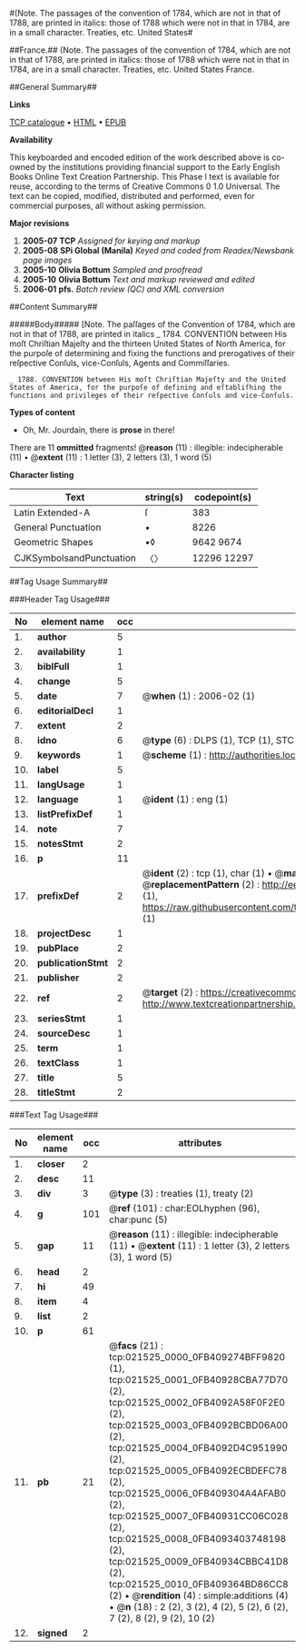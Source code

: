 #(Note. The passages of the convention of 1784, which are not in that of 1788, are printed in italics: those of 1788 which were not in that in 1784, are in a small character. Treaties, etc. United States#

##France.##
(Note. The passages of the convention of 1784, which are not in that of 1788, are printed in italics: those of 1788 which were not in that in 1784, are in a small character.
Treaties, etc. United States
France.

##General Summary##

**Links**

[TCP catalogue](http://www.ota.ox.ac.uk/tcp/)  • 
[HTML](http://tei.it.ox.ac.uk/tcp/Texts-HTML/free/N16/N16742.html)  • 
[EPUB](http://tei.it.ox.ac.uk/tcp/Texts-EPUB/free/N16/N16742.epub)

**Availability**

This keyboarded and encoded edition of the
	       work described above is co-owned by the institutions
	       providing financial support to the Early English Books
	       Online Text Creation Partnership. This Phase I text is
	       available for reuse, according to the terms of Creative
	       Commons 0 1.0 Universal. The text can be copied,
	       modified, distributed and performed, even for
	       commercial purposes, all without asking permission.

**Major revisions**

1. __2005-07__ __TCP__ *Assigned for keying and markup*
1. __2005-08__ __SPi Global (Manila)__ *Keyed and coded from Readex/Newsbank page images*
1. __2005-10__ __Olivia Bottum__ *Sampled and proofread*
1. __2005-10__ __Olivia Bottum__ *Text and markup reviewed and edited*
1. __2006-01__ __pfs.__ *Batch review (QC) and XML conversion*

##Content Summary##

#####Body#####
[Note. The paſſages of the Convention of 1784, which are not in that of 1788, are printed in italics
    _ 1784. CONVENTION between His moſt Chriſtian Majeſty and the thirteen United States of North America, for the purpoſe of determining and fixing the functions and prerogatives of their reſpective Conſuls, vice-Conſuls, Agents and Commiſſaries.

    _ 1788. CONVENTION between His moſt Chriſtian Majeſty and the United States of America, for the purpoſe of defining and eſtabliſhing the functions and privileges of their reſpective Conſuls and vice-Conſuls.

**Types of content**

  * Oh, Mr. Jourdain, there is **prose** in there!

There are 11 **ommitted** fragments! 
 @__reason__ (11) : illegible: indecipherable (11)  •  @__extent__ (11) : 1 letter (3), 2 letters (3), 1 word (5)

**Character listing**


|Text|string(s)|codepoint(s)|
|---|---|---|
|Latin Extended-A|ſ|383|
|General Punctuation|•|8226|
|Geometric Shapes|▪◊|9642 9674|
|CJKSymbolsandPunctuation|〈〉|12296 12297|

##Tag Usage Summary##

###Header Tag Usage###

|No|element name|occ|attributes|
|---|---|---|---|
|1.|__author__|5||
|2.|__availability__|1||
|3.|__biblFull__|1||
|4.|__change__|5||
|5.|__date__|7| @__when__ (1) : 2006-02 (1)|
|6.|__editorialDecl__|1||
|7.|__extent__|2||
|8.|__idno__|6| @__type__ (6) : DLPS (1), TCP (1), STC (1), NOTIS (1), IMAGE-SET (1), EVANS-CITATION (1)|
|9.|__keywords__|1| @__scheme__ (1) : http://authorities.loc.gov/ (1)|
|10.|__label__|5||
|11.|__langUsage__|1||
|12.|__language__|1| @__ident__ (1) : eng (1)|
|13.|__listPrefixDef__|1||
|14.|__note__|7||
|15.|__notesStmt__|2||
|16.|__p__|11||
|17.|__prefixDef__|2| @__ident__ (2) : tcp (1), char (1)  •  @__matchPattern__ (2) : ([0-9\-]+):([0-9IVX]+) (1), (.+) (1)  •  @__replacementPattern__ (2) : http://eebo.chadwyck.com/downloadtiff?vid=$1&page=$2 (1), https://raw.githubusercontent.com/textcreationpartnership/Texts/master/tcpchars.xml#$1 (1)|
|18.|__projectDesc__|1||
|19.|__pubPlace__|2||
|20.|__publicationStmt__|2||
|21.|__publisher__|2||
|22.|__ref__|2| @__target__ (2) : https://creativecommons.org/publicdomain/zero/1.0/ (1), http://www.textcreationpartnership.org/docs/. (1)|
|23.|__seriesStmt__|1||
|24.|__sourceDesc__|1||
|25.|__term__|1||
|26.|__textClass__|1||
|27.|__title__|5||
|28.|__titleStmt__|2||


###Text Tag Usage###

|No|element name|occ|attributes|
|---|---|---|---|
|1.|__closer__|2||
|2.|__desc__|11||
|3.|__div__|3| @__type__ (3) : treaties (1), treaty (2)|
|4.|__g__|101| @__ref__ (101) : char:EOLhyphen (96), char:punc (5)|
|5.|__gap__|11| @__reason__ (11) : illegible: indecipherable (11)  •  @__extent__ (11) : 1 letter (3), 2 letters (3), 1 word (5)|
|6.|__head__|2||
|7.|__hi__|49||
|8.|__item__|4||
|9.|__list__|2||
|10.|__p__|61||
|11.|__pb__|21| @__facs__ (21) : tcp:021525_0000_0FB409274BFF9820 (1), tcp:021525_0001_0FB40928CBA77D70 (2), tcp:021525_0002_0FB4092A58F0F2E0 (2), tcp:021525_0003_0FB4092BCBD06A00 (2), tcp:021525_0004_0FB4092D4C951990 (2), tcp:021525_0005_0FB4092ECBDEFC78 (2), tcp:021525_0006_0FB409304A4AFAB0 (2), tcp:021525_0007_0FB40931CC06C028 (2), tcp:021525_0008_0FB4093403748198 (2), tcp:021525_0009_0FB40934CBBC41D8 (2), tcp:021525_0010_0FB409364BD86CC8 (2)  •  @__rendition__ (4) : simple:additions (4)  •  @__n__ (18) : 2 (2), 3 (2), 4 (2), 5 (2), 6 (2), 7 (2), 8 (2), 9 (2), 10 (2)|
|12.|__signed__|2||
